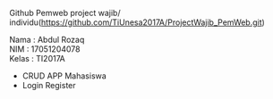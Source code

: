 Github Pemweb project wajib/ individu(https://github.com/TiUnesa2017A/ProjectWajib_PemWeb.git)

Nama    : Abdul Rozaq     
NIM     : 17051204078       
Kelas   : TI2017A     


- CRUD APP Mahasiswa      
- Login Register 

